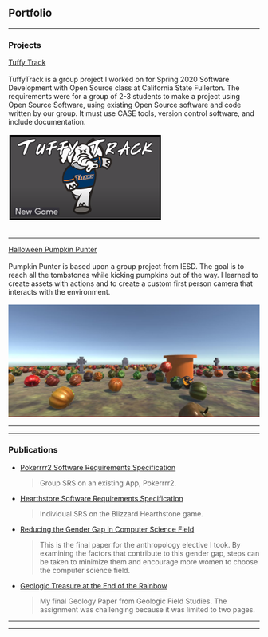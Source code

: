 ## Portfolio

---

### Projects

[Tuffy Track](https://jenniferafelton.github.io/TuffyTrack/)<br><br>
TuffyTrack is a group project I worked on for Spring 2020 Software Development with Open Source class at California State Fullerton. The requirements were for a group of 2-3 students to make a project using Open Source Software, using existing Open Source software and code written by our group. It must use CASE tools, version control software, and include documentation.<br><br>
<img src="images/tt.PNG"/><br><br>

---
[Halloween Pumpkin Punter](https://jenniferafelton.github.io/Pumpkin_Punter/)<br><br>
Pumpkin Punter is based upon a group project from IESD. The goal is to reach all the tombstones while kicking pumpkins out of the way. I learned to create assets with actions and to create a custom first person camera that interacts with the environment.<br><br>
<img src="images/pp1.JPG"/><br>


---



---

### Publications


- [Pokerrrr2 Software Requirements Specification](/pdf/SRS_Final_Draft.pdf)<br>
  > Group SRS on an existing App, Pokerrrr2. <br>

- [Hearthstore Software Requirements Specification](https://docs.google.com/document/d/1gNrx6BBeK1yqtoQ-c8AUObGr73UY80jtXOv6hKtFbt8/edit?usp=sharing)<br>
  > Individual SRS on the Blizzard Hearthstone game. <br>

- [Reducing the Gender Gap in Computer Science Field](https://docs.google.com/document/d/1boJjuz_EXl5NysF5Fk5IctrHRzbRVXD45aqqCzaP4W8/edit?usp=sharing)<br>
  > This is the final paper for the anthropology elective I took. By examining the factors that contribute to this gender gap, steps can be taken to minimize them and encourage more women to choose the computer science field. 	<br>

- [Geologic Treasure at the End of the Rainbow](https://docs.google.com/document/d/1YBmk2dLzxUQRxbssDXbBetKHuiNFJ9vJGA-3pGm-EzA/edit?usp=sharing)<br>
  > My final Geology Paper from Geologic Field Studies. The assignment was challenging because it was limited to two pages.  <br>















---




---
<!--<p style="font-size:11px">Page template forked from <a href="https://github.com/evanca/quick-portfolio">evanca</a></p> -->
<!-- Remove above link if you don't want to attibute -->
